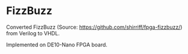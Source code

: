 # FizzBuzz

Converted FizzBuzz (Source: https://github.com/shirriff/fpga-fizzbuzz/) from Verilog to VHDL. 

Implemented on DE10-Nano FPGA board. 
